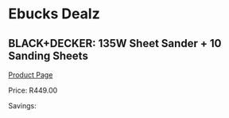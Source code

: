 
# Ebucks Dealz
## BLACK+DECKER: 135W Sheet Sander + 10 Sanding Sheets
[Product Page](https://www.ebucks.com/web/shop/productSelected.do?prodId=335522493&catId=717342768)

Price: R449.00

Savings: 


	